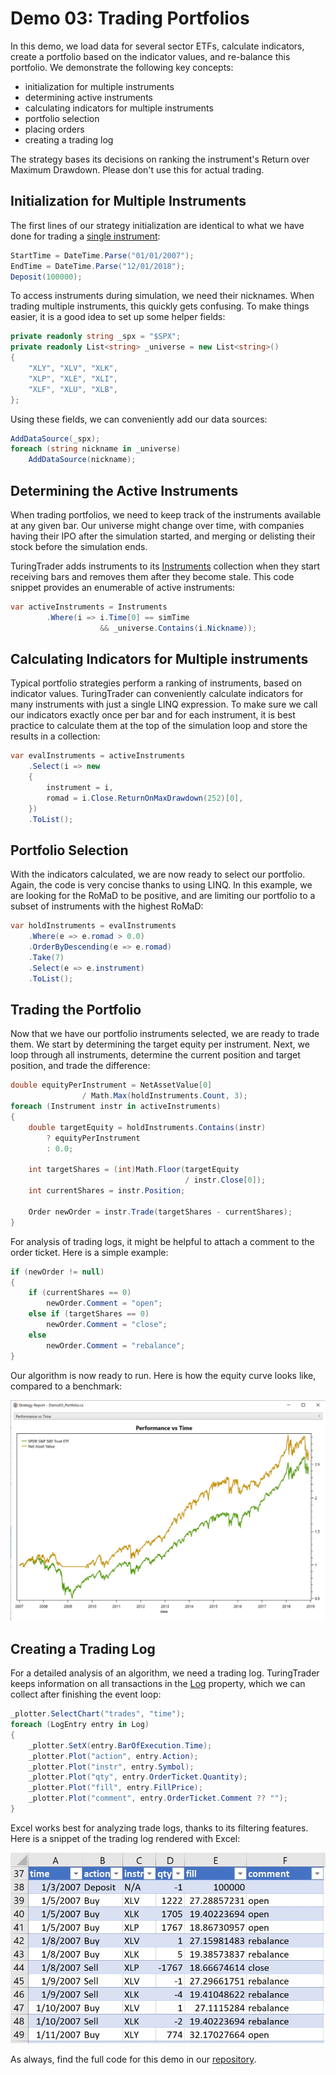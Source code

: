 # Demo 03: Trading Portfolios

In this demo, we load data for several sector ETFs, calculate indicators, create a portfolio based on the indicator values, and re-balance this portfolio. We demonstrate the following key concepts: 

* initialization for multiple instruments
* determining active instruments
* calculating indicators for multiple instruments
* portfolio selection
* placing orders
* creating a trading log

The strategy bases its decisions on ranking the instrument's Return over Maximum Drawdown. Please don't use this for actual trading. 

## Initialization for Multiple Instruments

The first lines of our strategy initialization are identical to what we have done for trading a [single instrument](Demo02.md): 

```c#
StartTime = DateTime.Parse("01/01/2007");
EndTime = DateTime.Parse("12/01/2018");
Deposit(100000);
```

To access instruments during simulation, we need their nicknames. When trading multiple instruments, this quickly gets confusing. To make things easier, it is a good idea to set up some helper fields:

```c#
private readonly string _spx = "$SPX";
private readonly List<string> _universe = new List<string>()
{
    "XLY", "XLV", "XLK",
    "XLP", "XLE", "XLI",
    "XLF", "XLU", "XLB",
};
```

Using these fields, we can conveniently add our data sources:

```c#
AddDataSource(_spx);
foreach (string nickname in _universe)
    AddDataSource(nickname);
```

## Determining the Active Instruments

When trading portfolios, we need to keep track of the instruments available at any given bar. Our universe might change over time, with companies having their IPO after the simulation started, and merging or delisting their stock before the simulation ends.

TuringTrader adds instruments to its [Instruments](xref:TuringTrader.Simulator.SimulatorCore#TuringTrader_Simulator_SimulatorCore_Instruments) collection when they start receiving bars and removes them after they become stale. This code snippet provides an enumerable of active instruments:

```c#
var activeInstruments = Instruments
        .Where(i => i.Time[0] == simTime
                    && _universe.Contains(i.Nickname));
```

## Calculating Indicators for Multiple instruments

Typical portfolio strategies perform a ranking of instruments, based on indicator values. TuringTrader can conveniently calculate indicators for many instruments with just a single LINQ expression. To make sure we call our indicators exactly once per bar and for each instrument, it is best practice to calculate them at the top of the simulation loop and store the results in a collection:

```c#
var evalInstruments = activeInstruments
    .Select(i => new
    {
        instrument = i,
        romad = i.Close.ReturnOnMaxDrawdown(252)[0],
    })
    .ToList();

```

## Portfolio Selection

With the indicators calculated, we are now ready to select our portfolio. Again, the code is very concise thanks to using LINQ. In this example, we are looking for the RoMaD to be positive, and are limiting our portfolio to a subset of instruments with the highest RoMaD: 

```c#
var holdInstruments = evalInstruments
    .Where(e => e.romad > 0.0)
    .OrderByDescending(e => e.romad)
    .Take(7)
    .Select(e => e.instrument)
    .ToList();
```

## Trading the Portfolio

Now that we have our portfolio instruments selected, we are ready to trade them. We start by determining the target equity per instrument. Next, we loop through all instruments, determine the current position and target position, and trade the difference: 

```c#
double equityPerInstrument = NetAssetValue[0]
                / Math.Max(holdInstruments.Count, 3);
foreach (Instrument instr in activeInstruments)
{
    double targetEquity = holdInstruments.Contains(instr)
        ? equityPerInstrument
        : 0.0;

    int targetShares = (int)Math.Floor(targetEquity 
                                       / instr.Close[0]);
    int currentShares = instr.Position;

    Order newOrder = instr.Trade(targetShares - currentShares);
}

```

For analysis of trading logs, it might be helpful to attach a comment to the order ticket. Here is a simple example:

```c#
if (newOrder != null)
{
    if (currentShares == 0)
        newOrder.Comment = "open";
    else if (targetShares == 0)
        newOrder.Comment = "close";
    else
        newOrder.Comment = "rebalance";
}
```

Our algorithm is now ready to run. Here is how the equity curve looks like, compared to a benchmark: 

![](../images/demo03/chart.jpg)

## Creating a Trading Log

For a detailed analysis of an algorithm, we need a trading log. TuringTrader keeps information on all transactions in the [Log](xref:TuringTrader.Simulator.SimulatorCore#TuringTrader_Simulator_SimulatorCore_Log) property, which we can collect after finishing the event loop:

```c#
_plotter.SelectChart("trades", "time");
foreach (LogEntry entry in Log)
{
    _plotter.SetX(entry.BarOfExecution.Time);
    _plotter.Plot("action", entry.Action);
    _plotter.Plot("instr", entry.Symbol);
    _plotter.Plot("qty", entry.OrderTicket.Quantity);
    _plotter.Plot("fill", entry.FillPrice);
    _plotter.Plot("comment", entry.OrderTicket.Comment ?? "");
}
```

Excel works best for analyzing trade logs, thanks to its filtering features. Here is a snippet of the trading log rendered with Excel:

![](../images/demo03/logExcel.jpg)

As always, find the full code for this demo in our [repository](https://bitbucket.org/fbertram/fub_tradingsimulator/src/develop/Algorithms/Demo%20Algorithms/Demo03_Portfolio.cs).